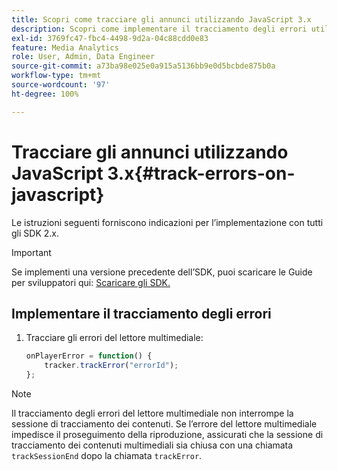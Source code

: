 ```yaml
---
title: Scopri come tracciare gli annunci utilizzando JavaScript 3.x
description: Scopri come implementare il tracciamento degli errori utilizzando Media SDK nelle app del browser (JS).
exl-id: 3769fc47-fbc4-4498-9d2a-04c88cdd0e83
feature: Media Analytics
role: User, Admin, Data Engineer
source-git-commit: a73ba98e025e0a915a5136bb9e0d5bcbde875b0a
workflow-type: tm+mt
source-wordcount: '97'
ht-degree: 100%

---
```


# Tracciare gli annunci utilizzando JavaScript 3.x{#track-errors-on-javascript}

Le istruzioni seguenti forniscono indicazioni per l’implementazione con tutti gli SDK 2.x.

>[!IMPORTANT]
>
>Se implementi una versione precedente dell’SDK, puoi scaricare le Guide per sviluppatori qui: [Scaricare gli SDK.](/help/getting-started/download-sdks.md)

## Implementare il tracciamento degli errori

1. Tracciare gli errori del lettore multimediale:

   ```js
   onPlayerError = function() {
       tracker.trackError("errorId");
   };
   ```

>[!NOTE]
>
>Il tracciamento degli errori del lettore multimediale non interrompe la sessione di tracciamento dei contenuti. Se l’errore del lettore multimediale impedisce il proseguimento della riproduzione, assicurati che la sessione di tracciamento dei contenuti multimediali sia chiusa con una chiamata `trackSessionEnd` dopo la chiamata `trackError`.
